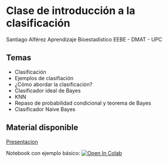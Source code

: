 # Clase de introducción a la clasificación
Santiago Alférez 
Aprendizaje Bioestadístico
EEBE - DMAT - UPC

## Temas
 - Clasificación
 - Ejemplos de clasifiación
 - ¿Cómo abordar la clasificación?
 - Clasificador ideal de Bayes
 - KNN
 - Repaso de probabilidad condicional y teorema de Bayes
 - Clasificador Naive Bayes

## Material disponible

[Presentacion](https://github.com/santialferez/intro_clasificacion/blob/main/Introducci%C3%B3n%20a%20la%20Clasificaci%C3%B3n.pdf)

Notebook con ejemplo básico: [![Open In Colab](https://colab.research.google.com/assets/colab-badge.svg)](https://colab.research.google.com/github/santialferez/intro_clasificacion/blob/main/Introducci%C3%B3n_clasificacion.ipynb)
